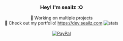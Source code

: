 <div align="center">

  ### <div align="center">Hey! I'm seailz :O</div>  
  

🔭 Working on multiple projects<br>
🧾 Check out my portfolio! https://dev.seailz.com
  ![stats](https://github-readme-stats.vercel.app/api?username=ioyocode&count_private=true&show_icons=true&theme=dracula)<br><br>
  [![PayPal](https://img.shields.io/badge/PayPal-00457C?style=for-the-badge&logo=paypal&logoColor=white)](https://paypal.me/seailzdev)
</div>
